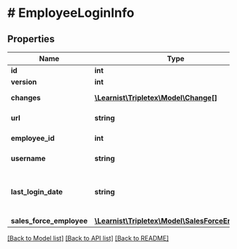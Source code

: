 # # EmployeeLoginInfo

## Properties

Name | Type | Description | Notes
------------ | ------------- | ------------- | -------------
**id** | **int** |  | [optional]
**version** | **int** |  | [optional]
**changes** | [**\Learnist\Tripletex\Model\Change[]**](Change.md) |  | [optional] [readonly]
**url** | **string** |  | [optional] [readonly]
**employee_id** | **int** | Employee id | [optional] [readonly]
**username** | **string** | Employee username | [optional] [readonly]
**last_login_date** | **string** | Last successful employee login datetime | [optional] [readonly]
**sales_force_employee** | [**\Learnist\Tripletex\Model\SalesForceEmployee**](SalesForceEmployee.md) |  | [optional]

[[Back to Model list]](../../README.md#models) [[Back to API list]](../../README.md#endpoints) [[Back to README]](../../README.md)
